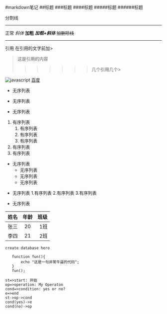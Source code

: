 #markdown笔记
##标题
###标题
####标题
#####标题
######标题

分割线

---
正常
*斜体*
**加粗**
***加粗+斜体***
~~加删除线~~
***
引用 在引用的文字前加>
>这是引用的内容
>>>>>>>几个引用几个>

![javascript](http://s5.cdn.todgo.com/jingyan/image_cluster/2016-11-11/14/13456347_6D4D0154487269D887458FC23C8A6A9C.jpg "123")
[百度](http://baidu.com)

- 无序列表
+ 无序列表
* 无序列表

1. 有序列表
   1. 有序列表
   2. 有序列表
   3. 有序列表
2. 有序列表
3. 有序列表
   
- 无序列表 
   - 无序列表
   + 无序列表
   * 无序列表  
+ 无序列表
   1.有序列表
   2.有序列表
   3.有序列表
* 无序列表

姓名|年龄|班级
---|:--:|---:
张三|20|1班
李四|21|2班


`create database hero`

```
   function fun(){
       echo "这是一句非常牛逼的代码";
   }
   fun();
```

```flow
st=>start: 开始
op=>operation: My Operaton
cond=>condition: yes or no?
e=>end
st->op->cond
cond(yes)->e
cond(no)->op
